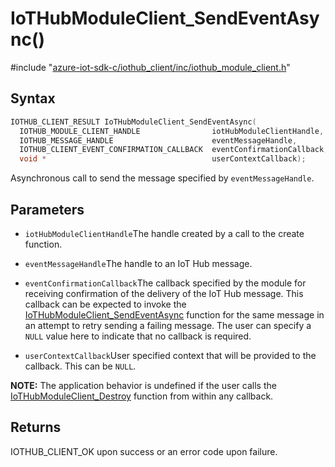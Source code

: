 # IoTHubModuleClient_SendEventAsync()

\#include "[azure-iot-sdk-c/iothub_client/inc/iothub_module_client.h](../iot-c-ref-iothub-module-client-h.md)"  

## Syntax

```C
IOTHUB_CLIENT_RESULT IoTHubModuleClient_SendEventAsync(
  IOTHUB_MODULE_CLIENT_HANDLE                iotHubModuleClientHandle,
  IOTHUB_MESSAGE_HANDLE                      eventMessageHandle,
  IOTHUB_CLIENT_EVENT_CONFIRMATION_CALLBACK  eventConfirmationCallback,
  void *                                     userContextCallback);
```

Asynchronous call to send the message specified by `eventMessageHandle`.

## Parameters
* `iotHubModuleClientHandle`The handle created by a call to the create function. 

* `eventMessageHandle`The handle to an IoT Hub message. 

* `eventConfirmationCallback`The callback specified by the module for receiving confirmation of the delivery of the IoT Hub message. This callback can be expected to invoke the [IoTHubModuleClient_SendEventAsync](#iothub__module__client_8h_1a512d1335ba02912fed91a8ea00f0bd67) function for the same message in an attempt to retry sending a failing message. The user can specify a `NULL` value here to indicate that no callback is required. 

* `userContextCallback`User specified context that will be provided to the callback. This can be `NULL`.

**NOTE:** The application behavior is undefined if the user calls the [IoTHubModuleClient_Destroy](#iothub__module__client_8h_1af70545d139f41f0bc8acb51725c2d0de) function from within any callback.

## Returns
IOTHUB_CLIENT_OK upon success or an error code upon failure.

